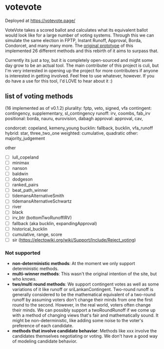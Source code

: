 # votevote
Deployed at https://votevote.page/

VoteVote takes a scored ballot and calculates what its equivalent ballot would look like for a large number of voting systems. Through this we can simulate the same election in FPTP, Instant Runoff, Approval, Borda, Condorcet, and many many more. The [original prototype](https://dontplaywithculi.netlify.app/votevote) of this implemented 26 different methods and this rebirth of it aims to surpass that. 

Currently its just a toy, but it is completely open-sourced and might some day grow to be an actual tool. The main contributer of this project is culi, but I'm very interested in opening up the project for more contributers if anyone is interested in getting involved. Feel free to use whatever, however. If you do have a use for this tool, I'd LOVE to hear about it :) 

## list of voting methods

(16 implemented as of v0.1.2)
plurality: fptp, veto, signed, vfa
contingent: contingency, supplementary, sl_contingency
runoff: irv, coombs, fab_irv
positional: borda, nauru, eurovision, dabagh
approval: approval, cav, 

condorcet: copeland, kemeny_young
bucklin: fallback, bucklin, vfa_runoff
hybrid: star, three_two_one
weighted: cumulative, quadratic
other: majority_judgement

other
 - [ ] lull_copeland
 - [ ] minimax
 - [ ] nanson
 - [ ] baldwin
 - [ ] dodgeson
 - [ ] ranked_pairs
 - [ ] beat_path_winner
 - [ ] tidemansAlternativeSmith
 - [ ] tidemansAlternativeSchwartz
 - [ ] river
 - [ ] black
 - [ ] irv_btr (bottomTwoRunoffIRV)
 - [ ] fallback (aka bucklin, expandingApproval)
 - [ ] historical_bucklin
 - [ ] cumulative, range, score
 - [ ] sir (https://electowiki.org/wiki/Support/Include/Reject_voting) 

### Not supported
 - **non-deterministic methods**: At the moment we only support deterministic methods.
 - **multi-winner methods**: This wasn't the original intention of the site, but who knows.
 - **two/multi round methods**: We support contingent votes as well as some variations of it like runoff or sriLankanContingent. Two-round runoff is generally considered to be the mathematical equivalent of a two-round runoff by assuming voters don't change their minds from one the first round to the second. However, in the real world, voters often change their minds. We can possibly support a twoRoundRunoff if we come up with a method of changing views that's fair and mathematically sound. It might be non-deterministic, like adding some noise to the voter's preference of each candidate.
 - **methods that involve candidate behavior**: Methods like xxx involve the candidates themselves negotiating or voting. We don't have a good way of modeling candidate behavior.
